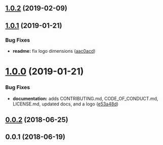 ## [1.0.2](https://github.com/wessberg/color/compare/v1.0.1...v1.0.2) (2019-02-09)

## [1.0.1](https://github.com/wessberg/color/compare/v1.0.0...v1.0.1) (2019-01-21)

### Bug Fixes

- **readme:** fix logo dimensions ([aac0acd](https://github.com/wessberg/color/commit/aac0acd))

# [1.0.0](https://github.com/wessberg/color/compare/v0.0.2...v1.0.0) (2019-01-21)

### Bug Fixes

- **documentation:** adds CONTRIBUTING.md, CODE_OF_CONDUCT.md, LICENSE.md, updated docs, and a logo ([e53a48d](https://github.com/wessberg/color/commit/e53a48d))

## [0.0.2](https://github.com/wessberg/color/compare/v0.0.1...v0.0.2) (2018-06-25)

## 0.0.1 (2018-06-19)
